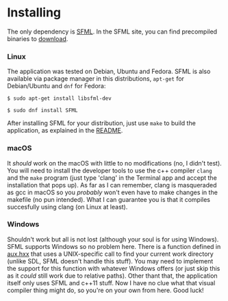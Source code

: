 # Installing

The only dependency is [SFML](https://www.sfml-dev.org/index.php). In the SFML site, you can find precompiled binaries to 
[download](https://www.sfml-dev.org/download.php).

### Linux

The application was tested on Debian, Ubuntu and Fedora. SFML is also available via package manager in this distributions,
`apt-get` for Debian/Ubuntu and `dnf` for Fedora:

`$ sudo apt-get install libsfml-dev`

`$ sudo dnf install SFML`

After installing SFML for your distribution, just use `make` to build the application, as explained in the [README](../README.md#how-to-run).

### macOS

It *should* work on the macOS with little to no modifications (no, I didn't test). You will need to install the developer tools
to use the c++ compiler `clang` and the `make` program (just type 'clang' in the Terminal app and accept the installation that pops up). As far as I can remember, clang is masqueraded as gcc in macOS so you *probably* won't even have to make changes in the makefile (no pun intended). What I can guarantee you is that it compiles succesfully using clang (on Linux at least).

### Windows

Shouldn't work but all is not lost (although your soul is for using Windows). SFML supports Windows so no problem here. There is a function defined in [aux.hxx](../include/aux.hxx) that uses a UNIX-specific call to find your current work directory (unlike SDL, SFML doesn't handle this stuff). You may need to implement the support for this function with whatever Windows offers (or just skip this as it *could* still work due to relative paths). Other thant that, the application itself only uses SFML and c++11 stuff. Now I have no clue what that visual compiler thing might do, so you're on your own from here. Good luck!
